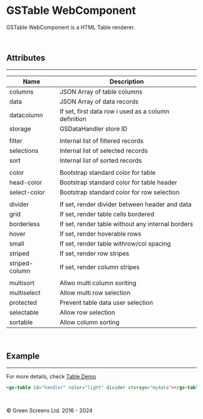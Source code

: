 # GSTable WebComponent

GSTable WebComponent is a HTML Table renderer. 

<br>

## Attributes
---

| Name               | Description                                              |
|--------------------|----------------------------------------------------------|
| columns            | JSON Array of table columns                              | 
| data               | JSON Array of data records                               | 
| datacolumn         | If set, first data row i used as a column definition     |
| storage            | GSDataHandler store ID                                   | 
|                    |                                                          |
| filter             | Internal list of filtered records                        |
| selections         | Internal list of selected records                        |
| sort               | Internal list of sorted records                          |
|                    |                                                          |
| color              | Bootstrap standard color for table                       | 
| head-color         | Bootstrap standard color for table header                |
| select-color       | Bootstrap standard color for row selection               |
|                    |                                                          |
| divider            | If set, render divider between header and data           |
| grid               | If set, render table cells bordered                      |
| borderless         | If set, render table without any internal borders        |
| hover              | If set, render hoverable rows                            |
| small              | If set, render table withrow/col spacing                 |
| striped            | If set, render row stripes                               |
| striped-column     | If set, render column stripes                            |
|                    |                                                          |
| multisort          | Allwo multi column soriting                              |
| multiselect        | Allow multi row selection                                |
| protected          | Prevent table data user selection                        |
| selectable         | Allow row selection                                      |
| sortable           | Allow column sorting                                     |

<br>

## Example
---

For more details, check [Table Demo](../../demos/table.html)

```html
<gs-table id="handler" color="light" divider storage="mydata"></gs-table>
```

<br>

&copy; Green Screens Ltd. 2016 - 2024
